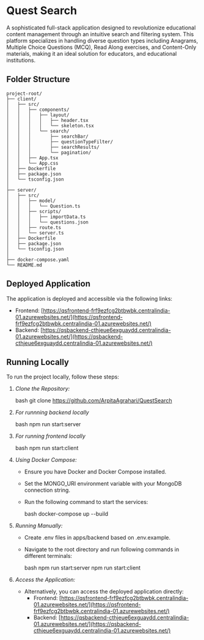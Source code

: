 # Quest Search

A sophisticated full-stack application designed to revolutionize educational content management through an intuitive search and filtering system. This platform specializes in handling diverse question types including Anagrams, Multiple Choice Questions (MCQ), Read Along exercises, and Content-Only materials, making it an ideal solution for educators, and educational institutions.

## Folder Structure

```
project-root/
├── client/
│   ├── src/
│   │   ├── components/
│   │   │   ├── layout/
│   │   │   │   ├── header.tsx
│   │   │   │   └── skeleton.tsx
│   │   │   └── search/
│   │   │       ├── searchBar/
│   │   │       ├── questionTypeFilter/
│   │   │       ├── searchResults/
│   │   │       └── pagination/
│   │   ├── App.tsx
│   │   └── App.css
│   ├── Dockerfile
│   ├── package.json
│   └── tsconfig.json
│
├── server/
│   ├── src/
│   │   ├── model/
│   │   │   └── Question.ts
│   │   ├── scripts/
│   │   │   ├── importData.ts
│   │   │   └── questions.json
│   │   ├── route.ts
│   │   └── server.ts
│   ├── Dockerfile
│   ├── package.json
│   └── tsconfig.json
│
├── docker-compose.yaml
└── README.md
```


## Deployed Application

The application is deployed and accessible via the following links:
- Frontend: [https://qsfrontend-frf9ezfcg2btbwbk.centralindia-01.azurewebsites.net/](https://qsfrontend-frf9ezfcg2btbwbk.centralindia-01.azurewebsites.net/)
- Backend: [https://qsbackend-cthjeue6exguaydd.centralindia-01.azurewebsites.net/](https://qsbackend-cthjeue6exguaydd.centralindia-01.azurewebsites.net/)

## Running Locally

To run the project locally, follow these steps:

1. *Clone the Repository:*

   bash
   git clone https://github.com/ArpitaAgrahari/QuestSearch
   
2. *For runnning backend locally*

    bash
    npm run start:server

3. *For running frontend locally*

    bash
    npm run start:client
   

2. *Using Docker Compose:*

   - Ensure you have Docker and Docker Compose installed.
   - Set the MONGO_URI environment variable with your MongoDB connection string.
   - Run the following command to start the services:

     bash
     docker-compose up --build
     

3. *Running Manually:*

   - Create .env files in apps/backend based on .env.example.
   - Navigate to the root directory and run following commands in different terminals:

     bash
     npm run start:server
     npm run start:client
     

4. *Access the Application:*

   - Alternatively, you can access the deployed application directly:
     - Frontend: [https://qsfrontend-frf9ezfcg2btbwbk.centralindia-01.azurewebsites.net/](https://qsfrontend-frf9ezfcg2btbwbk.centralindia-01.azurewebsites.net/)
     - Backend: [https://qsbackend-cthjeue6exguaydd.centralindia-01.azurewebsites.net/](https://qsbackend-cthjeue6exguaydd.centralindia-01.azurewebsites.net/)